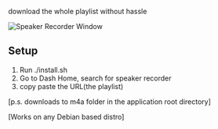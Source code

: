 download the whole playlist without hassle

![Speaker Recorder Window](/images/img.png)

Setup
-----
1. Run ./install.sh
2. Go to Dash Home, search for speaker recorder
3. copy paste the URL(the playlist)


[p.s. downloads to m4a folder in the application root directory]

[Works on any Debian based distro]
